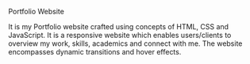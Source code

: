 Portfolio Website

It is my Portfolio website crafted using concepts of HTML, CSS and JavaScript. It is a responsive website which enables users/clients to overview my work, skills, academics and connect with me.
The website encompasses dynamic transitions and hover effects. 
